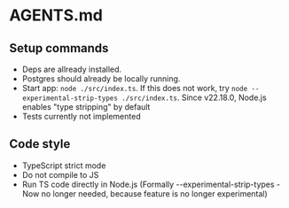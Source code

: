 # AGENTS.md

## Setup commands
- Deps are allready installed.
- Postgres should already be locally running.
- Start app: `node ./src/index.ts`. If this does not work, try `node --experimental-strip-types ./src/index.ts`. Since v22.18.0, Node.js enables "type stripping" by default
- Tests currently not implemented

## Code style
- TypeScript strict mode
- Do not compile to JS
- Run TS code directly in Node.js (Formally --experimental-strip-types - Now no longer needed, because feature is no longer experimental)
